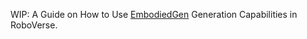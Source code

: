 WIP: A Guide on How to Use [EmbodiedGen](https://github.com/HorizonRobotics/EmbodiedGen) Generation Capabilities in RoboVerse.
